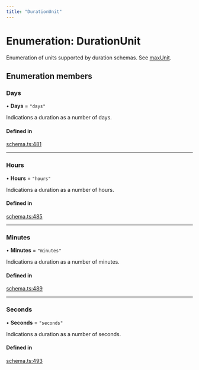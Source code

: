 ```yaml
---
title: "DurationUnit"
---
```

# Enumeration: DurationUnit

Enumeration of units supported by duration schemas. See [maxUnit](../interfaces/DurationSchema.md#maxunit).

## Enumeration members

### Days

• **Days** = `"days"`

Indications a duration as a number of days.

#### Defined in

[schema.ts:481](https://github.com/coda/packs-sdk/blob/main/schema.ts#L481)

___

### Hours

• **Hours** = `"hours"`

Indications a duration as a number of hours.

#### Defined in

[schema.ts:485](https://github.com/coda/packs-sdk/blob/main/schema.ts#L485)

___

### Minutes

• **Minutes** = `"minutes"`

Indications a duration as a number of minutes.

#### Defined in

[schema.ts:489](https://github.com/coda/packs-sdk/blob/main/schema.ts#L489)

___

### Seconds

• **Seconds** = `"seconds"`

Indications a duration as a number of seconds.

#### Defined in

[schema.ts:493](https://github.com/coda/packs-sdk/blob/main/schema.ts#L493)
